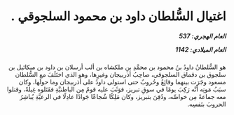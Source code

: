 <h1 dir="rtl">اغتيال السُّلطان داود بن محمود السلجوقي .</h1>

<h5 dir="rtl">العام الهجري:  537

العام الميلادي: 1142

</h5>

<p dir="rtl">هو السُّلطانُ داودُ بنُ محمود بن محمَّدِ بنِ ملكشاه بن ألب أرسلان بن داود بن ميكائيل بن سلجوق بن دقماق السلجوقي، صاحِبُ أذربيجان وغيرِها، وهو الذي اختَلَفَ مع السُّلطان مسعود وجَرَت بينهما وقائِعُ وحُروبٌ حتى استولى داودُ على أذربيجان وما حولَها، وكان سبَبُ مَوتِه أنَّه رَكِبَ يومًا في سوقِ تبريز، فوَثَبَ عليه قومٌ مِن الباطنيَّةِ فقَتَلوه غِيلةً، وقتلوا معه جماعةً مِن خواصِّه، ودُفِنَ بتبريز، وكان مَلِكًا شُجاعًا جَوادًا عادِلًا في الرعيَّةِ يُباشِرُ الحروبَ بنَفسِه.</p></br>
